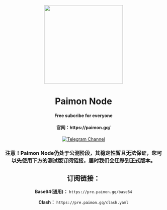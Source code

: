 <div align="center"><img align=center src="https://github.com/paimonhub/Paimonnode/raw/main/images/logo.png" width=250></div>

<div align="center">
<h1>Paimon Node</h1>
<h4 align="center">Free subcribe for everyone</h4>
<h4 align="center">官网：https://paimon.gq/</h4>

 [![Telegram Channel][tg-svg]][tg-chan]<br>
 <h3 href="doc.paimo
</div>


[tg-chan]: https://t.me/nodpai
[tg-svg]: https://img.shields.io/badge/Telegram-@nodpai-blue.svg?style=plastic

#### 注意！Paimon Node仍处于公测阶段，其稳定性暂且无法保证，您可以先使用下方的测试版订阅链接，届时我们会迁移到正式版本。

## 订阅链接：

**Base64(通用)：**
```https://pre.paimon.gq/base64```

**Clash：**
```https://pre.paimon.gq/clash.yaml```
